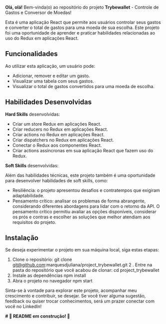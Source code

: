 
**Olá, olá!** Bem-vinda(o) ao repositório do projeto **Trybewallet** -  Controle de Gastos e Conversor de Moedas!

Esta é uma aplicação React que permite aos usuários controlar seus gastos e converter o total de gastos para uma moeda de sua escolha. Este projeto foi uma oportunidade de aprender e praticar habilidades relacionadas ao uso do Redux em aplicações React.

## Funcionalidades

Ao utilizar esta aplicação, um usuário pode:

- Adicionar, remover e editar um gasto.
- Visualizar uma tabela com seus gastos.
- Visualizar o total de gastos convertidos para uma moeda de escolha.

## Habilidades Desenvolvidas

**Hard Skills** desenvolvidas:

- Criar um store Redux em aplicações React.
- Criar reducers no Redux em aplicações React.
- Criar actions no Redux em aplicações React.
- Criar dispatchers no Redux em aplicações React.
- Conectar o Redux aos componentes React.
- Criar actions assíncronas em sua aplicação React que fazem uso do Redux.

**Soft Skills** desenvolvidas:

Além das habilidades técnicas, este projeto também é uma oportunidade para desenvolver habilidades de soft skills, como:

- Resiliência: o projeto apresentou desafios e contratempos que exigiram adaptabilidade.
- Pensamento crítico: analisar os problemas de forma abrangente, considerando diferentes abordagens para lidar com o retorno da API. O pensamento crítico permitiu avaliar as opções disponíveis, considerar os prós e contras e escolher as soluções que melhor atendiam aos requisitos do projeto.


## Instalação

Se deseja experimentar o projeto em sua máquina local, siga estas etapas:

1. Clone o repositório:
   git clone git@github.com:marquesdjuliana/project_trybewallet.git
2 . Entre na pasta do repositório que você acabou de clonar:
   cd project_trybewallet
3. Instale as dependências
   npm install
4. Abra o projeto no navegador
   npm start

Sinta-se à vontade para explorar este projeto, acompanhar meu crescimento e contribuir, se desejar. Se você tiver alguma sugestão, feedback ou quiser trocar conhecimentos, será um prazer conectar com você no LinkedIn!

**# :construction: README em construção! :construction:**
